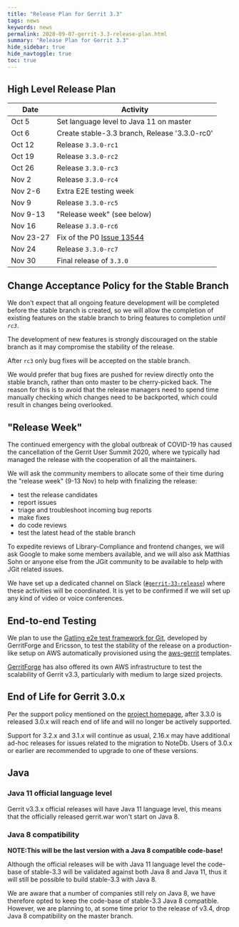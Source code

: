 ```yaml
---
title: "Release Plan for Gerrit 3.3"
tags: news
keywords: news
permalink: 2020-09-07-gerrit-3.3-release-plan.html
summary: "Release Plan for Gerrit 3.3"
hide_sidebar: true
hide_navtoggle: true
toc: true
---
```


## High Level Release Plan

| Date      | Activity                                           |
|-----------|----------------------------------------------------|
| Oct 5     | Set language level to Java 11 on master            |
| Oct 6     | Create stable-3.3 branch, Release '3.3.0-rc0'      |
| Oct 12    | Release `3.3.0-rc1`                                |
| Oct 19    | Release `3.3.0-rc2`                                |
| Oct 26    | Release `3.3.0-rc3`                                |
| Nov 2     | Release `3.3.0-rc4`                                |
| Nov 2-6   | Extra E2E testing week                             |
| Nov 9     | Release `3.3.0-rc5`                                |
| Nov 9-13  | "Release week" (see below)                         |
| Nov 16    | Release `3.3.0-rc6`                                |
| Nov 23-27 | Fix of the P0 [Issue 13544](https://bugs.chromium.org/p/gerrit/issues/detail?id=13544) |
| Nov 24    | Release `3.3.0-rc7`                                |
| Nov 30    | Final release of `3.3.0`                           |

## Change Acceptance Policy for the Stable Branch

We don't expect that all ongoing feature development will be completed before
the stable branch is created, so we will allow the completion of existing features
on the stable branch to bring features to completion *until `rc3`*.

The development of new features is strongly discouraged on the stable branch
as it may compromise the stability of the release.

After `rc3` only bug fixes will be accepted on the stable branch.

We would prefer that bug fixes are pushed for review directly onto the stable
branch, rather than onto master to be cherry-picked back. The reason for this
is to avoid that the release managers need to spend time manually checking
which changes need to be backported, which could result in changes being
overlooked.

## "Release Week"

The continued emergency with the global outbreak of COVID-19 has caused the
cancellation of the Gerrit User Summit 2020, where we typically had managed
the release with the cooperation of all the maintainers.

We will ask the community members to allocate some of their time during the
"release week" (9-13 Nov) to help with finalizing the release:

- test the release candidates
- report issues
- triage and troubleshoot incoming bug reports
- make fixes
- do code reviews
- test the latest head of the stable branch

To expedite reviews of Library-Compliance and frontend changes, we will ask
Google to make some members available, and we will also ask Matthias Sohn or
anyone else from the JGit community to be available to help with JGit related
issues.

We have set up a dedicated channel on Slack
([`#gerrit-33-release`](https://gerritcodereview.slack.com/archives/C01AB8FANQ1))
where these activities will be coordinated. It is yet to be confirmed if we will
set up any kind of video or voice conferences.

## End-to-end Testing

We plan to use the
[Gatling e2e test framework for Git](https://gerrit-review.googlesource.com/Documentation/dev-e2e-tests.html),
developed by GerritForge and Ericsson, to test the stability of the release on a production-like
setup on AWS automatically provisioned using the [aws-gerrit](https://gerrit.googlesource.com/aws-gerrit)
templates.

[GerritForge](https://www.gerritforge.com) has also offered its own AWS infrastructure to test the
scalability of Gerrit v3.3, particularly with medium to large sized projects.

## End of Life for Gerrit 3.0.x

Per the support policy mentioned on the
[project homepage](https://www.gerritcodereview.com/support.html#supported-versions),
after 3.3.0 is released 3.0.x will reach end of life and will no longer be
actively supported.

Support for 3.2.x and 3.1.x will continue as usual, 2.16.x may have additional ad-hoc
releases for issues related to the migration to NoteDb.
Users of 3.0.x or earlier are recommended to upgrade to one of these versions.

## Java

### Java 11 official language level

Gerrit v3.3.x official releases will have Java 11 language level, this means
that the officially released gerrit.war won't start on Java 8.

### Java 8 compatibility

__NOTE:This will be the last version with a Java 8 compatible code-base!__

Although the official releases will be with Java 11 language level the
code-base of stable-3.3 will be validated against both Java 8 and Java 11,
thus it will still be possible to build stable-3.3 with Java 8.

We are aware that a number of companies still rely on Java 8, we have
therefore opted to keep the code-base of stable-3.3 Java 8 compatible.
However, we are planning to, at some time prior to the release of v3.4, drop Java 8
compatibility on the master branch.
